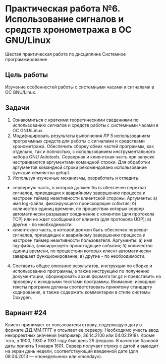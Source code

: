# Практическая работа №6. Использование сигналов и средств хронометража в ОС GNU/Linux
Шестая практическая работа по дисциплине Системное программирование
## Цель работы
Изучение особенностей работы с системными часами и сигналами в ОС GNU/Linux.
## Задачи
1. Ознакомиться с краткими теоретическими сведениями по использованию сигналов и средств работы с системными часами в ОС GNU/Linux.
2. Модифицировать результаты выполнения ЛР 5 использованием программных средств для работы с сигналами и средствами хронометража. Обеспечить сборку обеих частей программы, как отдельно, так и полностью, с использованием инструментального набора GNU Autotools. Серверная и клиентская часть при запуске настраиваются аргументами командной строки. Для обработки аргументов командной строки рекомендовано использование функций семейства getopt.
3. Используя изученные механизмы, разработать и отладить:
- серверную часть, в которой должен быть обеспечен перехват сигналов, приводящих к аварийному завершению процесса и настроен таймер неактивности клиентской стороны. Аргументы:  а) имя log-файла, фиксирующего происходящие события; б) количество единиц времени, по прошествии которых сервер автоматически разрывает соединение с клиентом (для протокола TCP) или не ждет сообщений от клиента (для протокола UDP); в) другие - по необходимости.
- клиентскую часть, в которой должен быть обеспечен перехват сигналов, приводящих к аварийному завершению процесса и настроен таймер неактивности пользователя. Аргументы: а) имя log-файла, фиксирующего происходящие события; б) количество единиц времени, по прошествии которых клиент автоматически завершает функционирование; в) другие - по необходимости.
4. Составить общее описание результатов, инструкции по сборке и использованию программы, а также инструкцию по получению документации, сформировать архив формата tar.gz и представить на проверку с исходными текстами программы. Внимание: исходные тексты программ должны соответствовать принятому стандарту кодирования, а также содержать комментарии в стиле системы Doxygen.
## Вариант #24
Клиент принимает от пользователя строку, содержащую дату в формате ДД.ММ.ГГГГ и отсылает ее серверу. Необходимо учесть ввод некорректных значений (например, 36.14.2106 или 04.02.1918). Кроме того, в 1900, 1930 и 1931 году был день 29 февраля. В качестве базовой даты принять 1 января 1601. Сервер получает строку с датой и выводит на экран день недели, соответствующий введенной дате (для 08.04.2013 — «понедельник» или «monday»).
